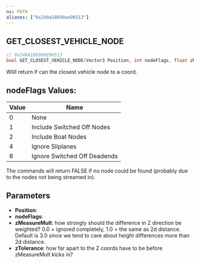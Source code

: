 ```yaml
---
ns: PATH
aliases: ["0x240a18690ae96513"]
---
```

## GET_CLOSEST_VEHICLE_NODE

```c
// 0x240A18690AE96513
bool GET_CLOSEST_VEHICLE_NODE(Vector3 Position, int nodeFlags, float zMeasureMult, float zTolerance);
```

WIill return if can the closest vehicle node to a coord.

## nodeFlags Values:
| Value | Name |
| --- | --- |
| 0 | None |
| 1 | Include Switched Off Nodes |
| 2 | Include Boat Nodes |
| 4 | Ignore Sliplanes |
| 8 | Ignore Switched Off Deadends |


The commands will return FALSE if no node could be found (probably due to the nodes not being streamed in).


## Parameters
* **Position**: 
* **nodeFlags**: 
* **zMeasureMult**: how strongly should the difference in Z direction be weighted? 0.0 = ignored completely, 1.0 = the same as 2d distance. Default is 3.0 since we tend to care about height differences more than 2d distance.
* **zTolerance**: how far apart to the Z coords have to be before zMeasureMult kicks in?
